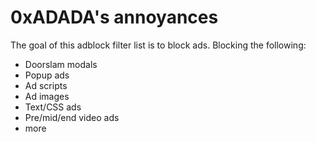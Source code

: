 # 0xADADA's annoyances

The goal of this adblock filter list is to block ads. Blocking the following:

* Doorslam modals
* Popup ads
* Ad scripts
* Ad images
* Text/CSS ads
* Pre/mid/end video ads
* more
